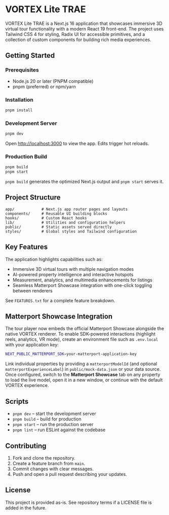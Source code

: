 # VORTEX Lite TRAE

VORTEX Lite TRAE is a Next.js 16 application that showcases immersive 3D virtual tour functionality with a modern React 19 front-end. The project uses Tailwind CSS 4 for styling, Radix UI for accessible primitives, and a collection of custom components for building rich media experiences.

## Getting Started

### Prerequisites
- Node.js 20 or later (PNPM compatible)
- pnpm (preferred) or npm/yarn

### Installation
```bash
pnpm install
```

### Development Server
```bash
pnpm dev
```
Open <http://localhost:3000> to view the app. Edits trigger hot reloads.

### Production Build
```bash
pnpm build
pnpm start
```
`pnpm build` generates the optimized Next.js output and `pnpm start` serves it.

## Project Structure
```
app/            # Next.js app router pages and layouts
components/     # Reusable UI building blocks
hooks/          # Custom React hooks
lib/            # Utilities and configuration helpers
public/         # Static assets served directly
styles/         # Global styles and Tailwind configuration
```

## Key Features
The application highlights capabilities such as:
- Immersive 3D virtual tours with multiple navigation modes
- AI-powered property intelligence and interactive hotspots
- Measurement, analytics, and multimedia enhancements for listings
- Seamless Matterport Showcase integration with one-click toggling between renderers

See `FEATURES.txt` for a complete feature breakdown.

## Matterport Showcase Integration

The tour player now embeds the official Matterport Showcase alongside the native VORTEX renderer. To enable SDK-powered
interactions (highlight reels, analytics, VR mode), create an environment file such as `.env.local` with your application key:

```bash
NEXT_PUBLIC_MATTERPORT_SDK=your-matterport-application-key
```

Link individual properties by providing a `matterportModelId` (and optional `matterportExperienceLabel`) in `public/mock-data.json` or
your data source. Once configured, switch to the **Matterport Showcase** tab on any property to load the live model, open it in a
new window, or continue with the default VORTEX experience.

## Scripts
- `pnpm dev` – start the development server
- `pnpm build` – build for production
- `pnpm start` – run the production server
- `pnpm lint` – run ESLint against the codebase

## Contributing
1. Fork and clone the repository.
2. Create a feature branch from `main`.
3. Commit changes with clear messages.
4. Push and open a pull request describing your updates.

## License
This project is provided as-is. See repository terms if a LICENSE file is added in the future.
